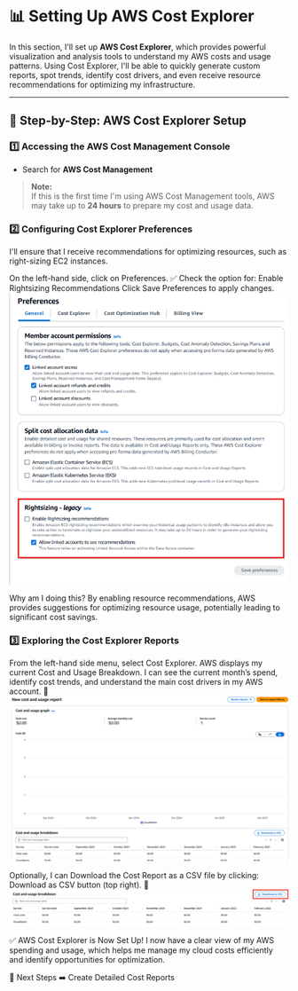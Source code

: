 # 📊 Setting Up AWS Cost Explorer

In this section, I'll set up **AWS Cost Explorer**, which provides powerful visualization and analysis tools to understand my AWS costs and usage patterns. Using Cost Explorer, I'll be able to quickly generate custom reports, spot trends, identify cost drivers, and even receive resource recommendations for optimizing my infrastructure.

---

## 🚀 **Step-by-Step: AWS Cost Explorer Setup**

### **1️⃣ Accessing the AWS Cost Management Console**

- Search for **AWS Cost Management**

> **Note:**  
> If this is the first time I'm using AWS Cost Management tools, AWS may take up to **24 hours** to prepare my cost and usage data.
> 
### **2️⃣ Configuring Cost Explorer Preferences**
I'll ensure that I receive recommendations for optimizing resources, such as right-sizing EC2 instances.

On the left-hand side, click on Preferences.
✅ Check the option for:
Enable Rightsizing Recommendations
Click Save Preferences to apply changes.
![Cost Explorer Preferences](../screenshots/cost-explorer-preferences.png)

Why am I doing this?
By enabling resource recommendations, AWS provides suggestions for optimizing resource usage, potentially leading to significant cost savings.

### **3️⃣ Exploring the Cost Explorer Reports**
From the left-hand side menu, select Cost Explorer.
AWS displays my current Cost and Usage Breakdown.
I can see the current month’s spend, identify cost trends, and understand the main cost drivers in my AWS account.
📸![AWS Cost Explorer Dashboard](../screenshots/aws-cost-explorer-dashboard.png)

Optionally, I can Download the Cost Report as a CSV file by clicking:
Download as CSV button (top right).
📸![Download Cost Report](../screenshots/cost-report-download.png)

✅ AWS Cost Explorer is Now Set Up!
I now have a clear view of my AWS spending and usage, which helps me manage my cloud costs efficiently and identify opportunities for optimization.

🚀 Next Steps
➡️ Create Detailed Cost Reports
